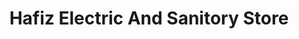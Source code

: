 ---
title: "Hafiz Electric And Sanitory Store"
url: /karachi/hafiz-electric-and-sanitory-store/
shop: electronics
---